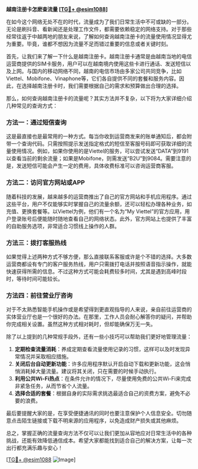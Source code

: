 **越南注册卡怎麽查流量 [[TG💪+ @esim1088](https://t.me/s/esim1088)]**

在如今这个网络无处不在的时代，流量成为了我们日常生活中不可或缺的一部分。无论是刷抖音、看新闻还是处理工作文件，都需要依赖稳定的网络支持。对于那些经常往返于中越两地的朋友来说，了解如何查询越南注册卡的流量使用情况显得尤为重要。毕竟，谁都不想因为流量不足而错过重要的信息或者关键时刻。

首先，让我们来了解一下什么是越南注册卡。越南注册卡通常是由越南当地的电信运营商提供的SIM卡服务，用户可以在越南境内使用这些卡进行通话、发送短信以及上网。与国内的移动网络不同，越南的电信市场由多家公司共同竞争，比如Viettel、Mobifone、Vinaphone等，它们各自提供不同的套餐和服务内容。因此，在选择越南注册卡时，我们需要根据自己的需求和预算做出合理的选择。

那么，如何查询越南注册卡的流量呢？其实方法并不复杂，以下将为大家详细介绍几种常见的查询方式：

### 方法一：通过短信查询

这是最直接也是最常用的一种方式。每当你收到运营商发来的账单通知后，都会附带一个查询代码。只需按照提示发送指定格式的短信至客服号码即可获取详细的流量使用情况。例如，如果你使用的是Viettel的服务，可以尝试发送“DATA”到9191以查看当前的剩余流量；如果是Mobifone，则需发送“B2U”到9084。需要注意的是，发送短信可能会产生一定的费用，具体收费标准可以咨询运营商客服。

### 方法二：访问官方网站或APP

随着科技的发展，越来越多的运营商推出了自己的官方网站和手机应用程序。通过这些平台，用户不仅能够实时掌握自己的流量余额，还可以轻松办理各种业务，如充值、更换套餐等。以Viettel为例，他们有一个名为“My Viettel”的官方应用，用户登录账号后便能随时随地查看自己的网络状态。此外，官方网站上也提供了丰富的自助服务选项，非常适合习惯线上操作的人群。

### 方法三：拨打客服热线

如果觉得上述两种方式不够方便，那么直接联系客服或许是个不错的选择。大多数运营商都设有专门的客户服务热线，用户只需拨打电话并按照语音指示操作，就能快速获得所需的信息。不过这种方式可能会耗费较多时间，尤其是遇到高峰时段时，等待时间可能较长。

### 方法四：前往营业厅咨询

对于不太熟悉智能手机操作或是希望得到更直观指导的人来说，亲自前往运营商的实体营业厅也是一个很好的办法。在那里，工作人员会耐心解答你的疑问，并帮助你完成相关设置。虽然这种方式相对耗时，但却能确保万无一失。

除了以上提到的几种常规手段外，还有一些小技巧可以帮助我们更好地管理流量：

1. **定期检查流量消耗**：养成定期查看流量使用记录的习惯，这样可以及时发现异常情况并采取相应措施。
2. **关闭后台自动更新功能**：许多应用程序默认开启自动下载和更新功能，这会悄悄消耗掉大量流量。建议将其关闭，只在需要的时候手动执行。
3. **利用公共Wi-Fi热点**：在条件允许的情况下，尽量使用免费的公共Wi-Fi来完成非紧急任务，从而节省个人流量。
4. **选择合适的套餐**：根据自身的实际需求挑选最适合自己的资费方案，避免不必要的浪费。

最后要提醒大家的是，在享受便捷通讯的同时也要注意保护个人信息安全。切勿随意点击陌生链接或下载不明来源的应用程序，以免造成财产损失或其他麻烦。

总之，掌握正确的流量查询方法不仅可以让我们更加从容地应对日常生活中的各种挑战，还能有效降低通信成本。希望大家都能找到适合自己的解决方案，让每一次出行都充满乐趣与安心！

[[TG💪+ @esim1088](https://t.me/s/esim1088) ![Image](https://i.postimg.cc/4NQfJmqS/Snipaste-2025-05-13-00-14-12.png)]